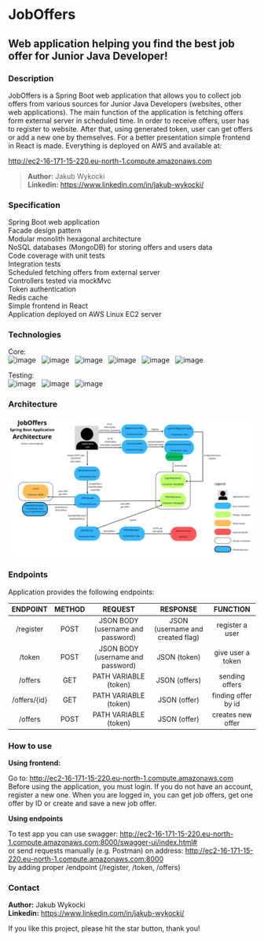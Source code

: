 # JobOffers
## Web application helping you find the best job offer for Junior Java Developer!

### Description
JobOffers is a Spring Boot web application that allows you to collect job offers from various sources for Junior Java Developers (websites, other web applications).
The main function of the application is fetching offers form external server in scheduled time. In order to receive offers, user has to register to website. After that, using generated token, user can get offers or add a new one by themselves. For a better presentation simple frontend in React is made. Everything is deployed on AWS and available at:  

http://ec2-16-171-15-220.eu-north-1.compute.amazonaws.com

> **Author:** Jakub Wykocki  
> **Linkedin:** https://www.linkedin.com/in/jakub-wykocki/   

### Specification
Spring Boot web application  
Facade design pattern  
Modular monolith hexagonal architecture  
NoSQL databases (MongoDB) for storing offers and users data  
Code coverage with unit tests  
Integration tests  
Scheduled fetching offers from external server  
Controllers tested via mockMvc  
Token authentication  
Redis cache  
Simple frontend in React  
Application deployed on AWS Linux EC2 server  

### Technologies

Core: <br>
![image](https://img.shields.io/badge/17-Java-orange?style=for-the-badge) &nbsp;
![image](https://img.shields.io/badge/apache_maven-C71A36?style=for-the-badge&logo=apachemaven&logoColor=white) &nbsp;
![image](https://img.shields.io/badge/Spring_Boot-F2F4F9?style=for-the-badge&logo=spring) &nbsp;
![image](https://img.shields.io/badge/MongoDB-4EA94B?style=for-the-badge&logo=mongodb&logoColor=white) &nbsp;
![image](https://img.shields.io/badge/redis-%23DD0031.svg?&style=for-the-badge&logo=redis&logoColor=white) &nbsp;
![image](https://img.shields.io/badge/Docker-2CA5E0?style=for-the-badge&logo=docker&logoColor=white) &nbsp;

Testing:<br>
![image](https://img.shields.io/badge/Junit5-25A162?style=for-the-badge&logo=junit5&logoColor=white) &nbsp;
![image](https://img.shields.io/badge/Mockito-78A641?style=for-the-badge) &nbsp;
![image](https://img.shields.io/badge/Testcontainers-9B489A?style=for-the-badge) &nbsp;

### Architecture


    
![diagram.png](https://github.com/jwykocki/JobOffers/blob/master/architecture/diagram.png?raw=true)

### Endpoints

Application provides the following endpoints:  

|   ENDPOINT   | METHOD |              REQUEST              |             RESPONSE             |      FUNCTION       |
|:------------:|:------:|:---------------------------------:|:--------------------------------:|:-------------------:|
|  /register   |  POST  | JSON BODY (username and password) | JSON (username and created flag) |   register a user   |
|    /token    |  POST  | JSON BODY (username and password) |           JSON (token)           |  give user a token  |
|   /offers    |  GET   |       PATH VARIABLE (token)       |          JSON (offers)           |   sending offers    |
| /offers/{id} |  GET   |       PATH VARIABLE (token)       |           JSON (offer)           | finding offer by id |
|   /offers    |  POST  |       PATH VARIABLE (token)       |           JSON (offer)           |  creates new offer  |

### How to use  

**Using frontend:**

Go to: http://ec2-16-171-15-220.eu-north-1.compute.amazonaws.com  
Before using the application, you must login. If you do not have an account, register a new one. When you are logged in, you can get job offers, get one offer by ID or create and save a new job offer.  

**Using endpoints**

To test app you can use swagger:
http://ec2-16-171-15-220.eu-north-1.compute.amazonaws.com:8000/swagger-ui/index.html#  
or send requests manually (e.g. Postman) on address:
http://ec2-16-171-15-220.eu-north-1.compute.amazonaws.com:8000  
by adding proper /endpoint (/register, /token, /offers)


### Contact

**Author:** Jakub Wykocki  
**Linkedin:** https://www.linkedin.com/in/jakub-wykocki/   

If you like this project, please hit the star button, thank you!





